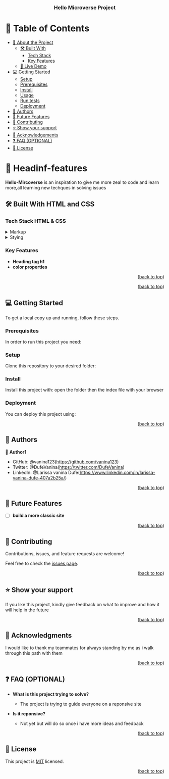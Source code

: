 <a name="readme-top"></a>



<div align="center">
  

  <h3><b>Hello Microverse Project</b></h3>

</div>


# 📗 Table of Contents

- [📖 About the Project](#about-project)
  - [🛠 Built With](#built-with)
    - [Tech Stack](#tech-stack)
    - [Key Features](#key-features)
  - [🚀 Live Demo](#live-demo)
- [💻 Getting Started](#getting-started)
  - [Setup](#setup)
  - [Prerequisites](#prerequisites)
  - [Install](#install)
  - [Usage](#usage)
  - [Run tests](#run-tests)
  - [Deployment](#triangular_flag_on_post-deployment)
- [👥 Authors](#authors)
- [🔭 Future Features](#future-features)
- [🤝 Contributing](#contributing)
- [⭐️ Show your support](#support)
- [🙏 Acknowledgements](#acknowledgements)
- [❓ FAQ (OPTIONAL)](#faq)
- [📝 License](#license)


# 📖 Headinf-features <a name="about-project"></a>


**Hello-Mircoverse** is an inspiration to give me more zeal to code and learn more,all learning new techques in solving issues

## 🛠 Built With HTML and CSS <a name="built-with"></a>

### Tech Stack HTML & CSS <a name="tech-stack"></a>


<details>
  <summary>Markup</summary>
  <ul>
    <li><a href="https://html.org/">HTML</a></li>
   
  </ul>
</details>

<details>
  <summary>Stying</summary>
  <ul>
    <li><a href="https://css.org/">CSS</a></li>
  </ul>
</details>





### Key Features <a name="key-features"></a>



- **Heading tag h1**
- **color properties**


<p align="right">(<a href="#readme-top">back to top</a>)</p>





<p align="right">(<a href="#readme-top">back to top</a>)</p>


## 💻 Getting Started <a name="getting-started"></a>


To get a local copy up and running, follow these steps.

### Prerequisites

In order to run this project you need:



### Setup

Clone this repository to your desired folder:



### Install

Install this project with:
open the folder then the index file with your browser




### Deployment

You can deploy this project using:



<p align="right">(<a href="#readme-top">back to top</a>)</p>


## 👥 Authors <a name="authors"></a>


👤 **Author1**

- GitHub: @vanina123(https://github.com/vanina123)
- Twitter:  @DufeVanina(https://twitter.com/DufeVanina)
- LinkedIn: @Larissa vanina Dufe(https://www.linkedin.com/in/larissa-vanina-dufe-407a2b25a/)


<p align="right">(<a href="#readme-top">back to top</a>)</p>


## 🔭 Future Features <a name="future-features"></a>


- [ ] **build a more classic site**


<p align="right">(<a href="#readme-top">back to top</a>)</p>


## 🤝 Contributing <a name="contributing"></a>

Contributions, issues, and feature requests are welcome!

Feel free to check the [issues page](../../issues/).

<p align="right">(<a href="#readme-top">back to top</a>)</p>


## ⭐️ Show your support <a name="support"></a>


If you like this project, kindly give feedback on what to improve and how it will help in the future

<p align="right">(<a href="#readme-top">back to top</a>)</p>


## 🙏 Acknowledgments <a name="acknowledgements"></a>


I would like to thank my teammates for always standing by me as i walk through this path with them

<p align="right">(<a href="#readme-top">back to top</a>)</p>


## ❓ FAQ (OPTIONAL) <a name="faq"></a>


- **What is this project trying to solve?**

  - The project is trying to guide everyone on a reponsive site

- **Is it reponsive?**

  - Not yet but will do so once i have more ideas and feedback

<p align="right">(<a href="#readme-top">back to top</a>)</p>


## 📝 License <a name="license"></a>

This project is [MIT](https://opensource.org/license/mit/) licensed.



<p align="right">(<a href="#readme-top">back to top</a>)</p>
